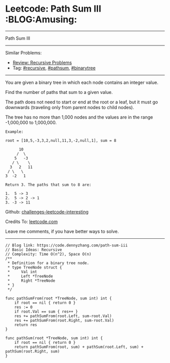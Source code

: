 
# Leetcode: Path Sum III     :BLOG:Amusing:

---

Path Sum III  

---

Similar Problems:  

-   [Review: Recursive Problems](https://code.dennyzhang.com/review-recursive)
-   Tag: [#recursive](https://code.dennyzhang.com/tag/recursive), [#pathsum](https://code.dennyzhang.com/tag/pathsum), [#binarytree](https://code.dennyzhang.com/tag/binarytree)

---

You are given a binary tree in which each node contains an integer value.  

Find the number of paths that sum to a given value.  

The path does not need to start or end at the root or a leaf, but it must go downwards (traveling only from parent nodes to child nodes).  

The tree has no more than 1,000 nodes and the values are in the range -1,000,000 to 1,000,000.  

    Example:
    
    root = [10,5,-3,3,2,null,11,3,-2,null,1], sum = 8
    
          10
         /  \
        5   -3
       / \    \
      3   2   11
     / \   \
    3  -2   1
    
    Return 3. The paths that sum to 8 are:
    
    1.  5 -> 3
    2.  5 -> 2 -> 1
    3. -3 -> 11

Github: [challenges-leetcode-interesting](https://github.com/DennyZhang/challenges-leetcode-interesting/tree/master/problems/path-sum-iii)  

Credits To: [leetcode.com](https://leetcode.com/problems/path-sum-iii/description/)  

Leave me comments, if you have better ways to solve.  

---

    // Blog link: https://code.dennyzhang.com/path-sum-iii
    // Basic Ideas: Recursive
    // Complexity: Time O(n^2), Space O(n)
    /**
     * Definition for a binary tree node.
     * type TreeNode struct {
     *     Val int
     *     Left *TreeNode
     *     Right *TreeNode
     * }
     */
    
    func pathSumFrom(root *TreeNode, sum int) int {
        if root == nil { return 0 }
        res := 0
        if root.Val == sum { res++ }
        res += pathSumFrom(root.Left, sum-root.Val)
        res += pathSumFrom(root.Right, sum-root.Val)
        return res
    }
    
    func pathSum(root *TreeNode, sum int) int {
        if root == nil { return 0 }
        return pathSumFrom(root, sum) + pathSum(root.Left, sum) + pathSum(root.Right, sum)
    }

